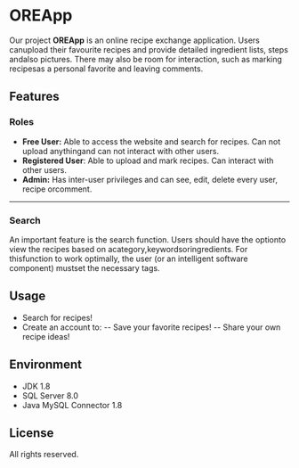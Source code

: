 # OREApp
Our project **OREApp** is an online recipe exchange application. Users canupload their favourite recipes and provide detailed ingredient lists, steps andalso pictures. There may also be room for interaction, such as marking recipesas a personal favorite and leaving comments.
## Features
### Roles
 - **Free User:** Able to access the website and search for recipes. Can not upload anythingand can not interact with other users.
 - **Registered User**: Able to upload and mark recipes. Can interact with other users.
 - **Admin:** Has inter-user privileges and can see, edit, delete every user, recipe orcomment.
 ---
 ### Search
 An important feature is the search function. Users should have the optionto view the recipes based on acategory,keywordsoringredients. For thisfunction to work optimally, the user (or an intelligent software component) mustset the necessary tags.

## Usage

 - Search for recipes!
 - Create an account to: 
 -- Save your favorite recipes!
 -- Share your own recipe ideas!


## Environment
- JDK 1.8
- SQL Server 8.0
- Java MySQL Connector 1.8

## License
All rights reserved.


